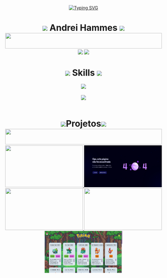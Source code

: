 <div align="center" style="text-align: center;">
  <a href="https://git.io/typing-svg">
    <img src="https://readme-typing-svg.herokuapp.com/?center=true&vCenter=true&color=42C920&lines=Hello,+I+am+Andrei+💫;I+am+a+Full-Stack+developer+💻;welcome+to+my+profile+" alt="Typing SVG">
  </a>
</div>

<h1 align="center" style="margin-bottom: 0;">
  <img src="https://media.giphy.com/media/vGWZEktceb6HS/giphy.gif" width="30">
  Andrei Hammes <img src="https://media.giphy.com/media/vGWZEktceb6HS/giphy.gif" width="30">
</h1>

<img width="100%" height="50" src="https://i.imgur.com/dBaSKWF.gif" />

<div align="center">
  
  <img height="150em" src="https://github-readme-stats-sigma-five.vercel.app/api?username=andreihammes&show_icons=true&theme=midnight-purple&include_all_commits=true&count_private=true"/>
  <img height="150em" src="https://github-readme-stats-sigma-five.vercel.app/api/top-langs/?username=andreihammes&theme=midnight-purple&hide_border=false&&layout=compact"/>
</div>


<h1 align="center">
  <img src="https://media.giphy.com/media/mPJZA10THoWoTbW8uV/giphy.gif" width="30">
  Skills
  <img src="https://media.giphy.com/media/mPJZA10THoWoTbW8uV/giphy.gif" width="30">
</h1>

<div align="center">
  <img src="https://skillicons.dev/icons?i=html,css,js,py,git,github,vscode,notion&perline=14" />
</div>

<br>

<div align="center">
  <img src="https://media.giphy.com/media/v1.Y2lkPTc5MGI3NjExbjlkOXZjczl1Z2c0cmdxdXg0bHFmdW9tYnlqd2hycXV2Ynd1c3ZleCZlcD12MV9pbnRlcm5hbF9naWZfYnlfaWQmY3Q9cw/WFZvB7VIXBgiz3oDXE/giphy.gif" width="80">
  </div>

  <br>

<h1 align="center" style="margin-bottom: 0;">
  <img src="https://media2.giphy.com/media/v1.Y2lkPTc5MGI3NjExeWM1emN6N3N4ZWJiaDk1NXkzdHg0dnR5dGIzYzN0Y3pyMXVxN201MiZlcD12MV9pbnRlcm5hbF9naWZfYnlfaWQmY3Q9cw/YPUh8SkoYuurwwV4bz/giphy.gif" width="30">Projetos<img src="https://media2.giphy.com/media/v1.Y2lkPTc5MGI3NjExeWM1emN6N3N4ZWJiaDk1NXkzdHg0dnR5dGIzYzN0Y3pyMXVxN201MiZlcD12MV9pbnRlcm5hbF9naWZfYnlfaWQmY3Q9cw/YPUh8SkoYuurwwV4bz/giphy.gif" width="30">
</h1>
  
<img width="100%" height="50" src="https://i.imgur.com/dBaSKWF.gif" />

<div align="center"> 
  <a href="https://github.com/AndreiHammes">
    <img src="https://media.licdn.com/dms/image/D4D22AQHHEJ3fB8t7Og/feedshare-shrink_2048_1536/0/1709083090354?e=1715212800&v=beta&t=hJx4hiY4lOySdBy4nmNM6gGR5eBUTJZUySvGzdmqxgM" width="250px" height="135">
  </a>
    <a href="https://github.com/AndreiHammes">
    <img src="https://raw.githubusercontent.com/AndreiHammes/projeto_erro-404/main/img/img-readme.png" width="250px" height="135">
  </a>
    <a href="https://github.com/AndreiHammes">
    <img src="https://media.licdn.com/dms/image/D4D22AQHL7tSPbrFJlQ/feedshare-shrink_800/0/1707886150894?e=1715212800&v=beta&t=fdl4X_pk6ChPJW1cO4f1x4bpC8n4v1E-edS6Bf3mqW4" width="250px" height="135">
  </a>
    <a href="https://github.com/AndreiHammes">
    <img src="https://media.licdn.com/dms/image/C4D22AQF4NzG7Z7wK8A/feedshare-shrink_800/0/1678945220029?e=1715212800&v=beta&t=7GUSzXYFHBVC0tTZfrA5MKiwOUTdTyL7PajZuL_184g" width="250px" height="135">
  </a>
  <a href="https://github.com/AndreiHammes">
    <img src="https://raw.githubusercontent.com/AndreiHammes/Pokedex/main/src/img/readme-img.png" width="250px" height="135">
  </a>

  
</div>






